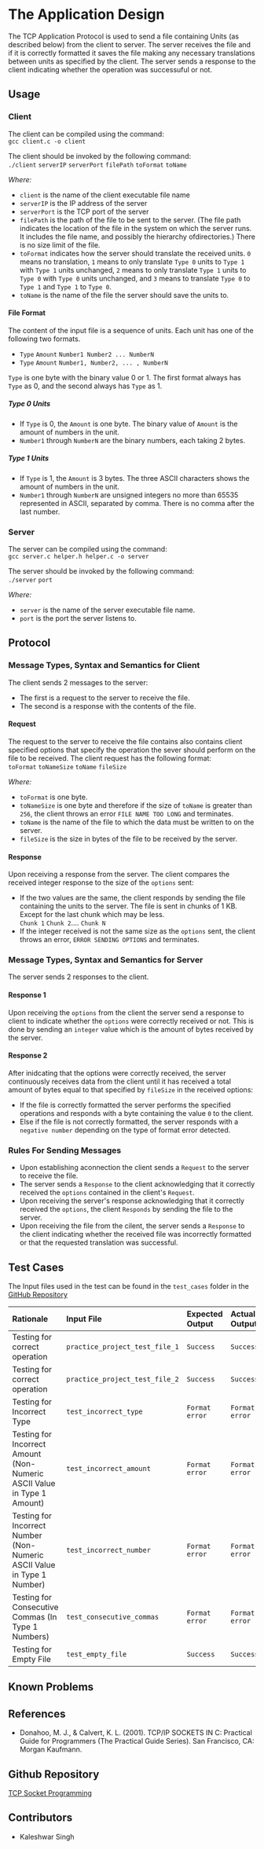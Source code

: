 # The Application Design #
The TCP Application Protocol is used to send a file containing Units (as described below) from the client to server. The server receives the file and if it is correctly formatted it saves the file making any necessary translations between units as specified by the client. The server sends a response to the client indicating whether the operation was successuful or not.

## Usage ##

### Client ###
The client can be compiled using the command:  
```gcc client.c -o client```  

The client should be invoked by the following command:  
```./client``` ```serverIP``` ```serverPort``` ```filePath``` ```toFormat``` ```toName```  

*Where:*
+ ```client``` is the name of the client executable file name
+ ```serverIP``` is the IP address of the server
+ ```serverPort``` is the TCP port of the server
+ ```filePath``` is the path of the file to be sent to the server. (The file path indicates the location of the file in the system on which the server runs. It includes the file name, and possibly the hierarchy ofdirectories.) There is no size limit of the file. 
+ ```toFormat``` indicates how the server should translate the received units. ```0``` means no translation, ```1``` means to only translate ```Type 0``` units to ```Type 1``` with ```Type 1``` units unchanged, ```2``` means to only translate ```Type 1``` units to ```Type 0``` with ```Type 0``` units unchanged, and ```3``` means to translate ```Type 0``` to ```Type 1``` and ```Type 1``` to ```Type 0```. 
+ ```toName``` is the name of the file the server should save the units to.

#### File Format ####
The content of the input file is a sequence of units. Each unit has one of the following two formats.
+ ```Type``` ```Amount``` ```Number1 Number2 ... NumberN```
+ ```Type``` ```Amount``` ```Number1, Number2, ... , NumberN```  

```Type``` is one byte with the binary value 0 or 1. The first format always has ```Type``` as 0, and the second always has ```Type``` as 1.
##### Type 0 Units #####
+ If ```Type``` is 0, the ```Amount``` is one byte. The binary value of ```Amount``` is the amount of numbers in the unit.
+ ```Number1``` through ```NumberN``` are the binary numbers, each taking 2 bytes.
##### Type 1 Units #####
+ If ```Type``` is 1, the ```Amount``` is 3 bytes. The three ASCII characters shows the amount of numbers in the unit. 
+ ```Number1``` through ```NumberN``` are unsigned integers no more than 65535 represented in
ASCII, separated by comma. There is no comma after the last number.

### Server ###
The server can be compiled using the command:  
```gcc server.c helper.h helper.c -o server```  

The server should be invoked by the following command:  
```./server``` ```port```  

*Where:*
+ ```server``` is the name of the server executable file name.
+ ```port``` is the port the server listens to.

## Protocol ##

### Message Types, Syntax and Semantics for Client ###
The client sends 2 messages to the server:
+ The first is a request to the server to receive the file.
+ The second is a response with the contents of the file.

#### Request ####
The request to the server to receive the file contains also contains client specified options that specify the operation the sever should perform on the file to be received. The client request has the following format:  
```toFormat``` ```toNameSize``` ```toName``` ```fileSize```  

*Where:*
+ ```toFormat``` is one byte.
+ ```toNameSize``` is one byte and therefore if the size of ```toName``` is greater than ```256```, the client throws an error ```FILE NAME TOO LONG``` and terminates.
+ ```toName``` is the name of the file to which the data must be written to on the server.
+ ```fileSize``` is the size in bytes of the file to be received by the server.

#### Response ####
Upon receiving a response from the server. The client compares the received integer response to the size of the ```options``` sent:

+ If the two values are the same, the client responds by sending the file containing the units to the server. The file is sent in chunks of 1 KB. Except for the last chunk which may be less.   
	```Chunk 1``` ```Chunk 2```.... ```Chunk N```
+ If the integer received is not the same size as the ```options``` sent, the client throws an error, ```ERROR SENDING OPTIONS``` and terminates.

### Message Types, Syntax and Semantics for Server ###
The server sends 2 responses to the client.

#### Response 1 ####
Upon receiving the ```options``` from the client the server send a response to client to indicate whether the ```options``` were correctly received or not. This is done by sending an ```integer``` value which is the amount of bytes received by the server.

#### Response 2 ####
After inidcating that the options were correctly received, the server continuously receives data from the client until it has received a total amount of bytes equal to that specified by ```fileSize``` in the received options:

+ If the file is correctly formatted the server performs the specified operations and responds with a byte containing the value ```0``` to the client. 
+ Else if the file is not correctly formatted, the server responds with a ```negative number``` depending on the type of format error detected.

### Rules For Sending Messages ###
+ Upon establishing aconnection the client sends a ```Request``` to the server to receive the file.
+ The server sends a ```Response``` to the client acknowledging that it correctly received the ```options``` contained in the client's ```Request```.
+ Upon receiving the server's response acknowledging that it correctly received the ```options```, the client ```Responds``` by sending the file to the server.
+ Upon receiving the file from the cilent, the server sends a ```Response``` to the client indicating whether the received file was incorrectly formatted or that the requested translation was successful.

## Test Cases ##
The Input files used in the test can be found in the ```test_cases``` folder in the [GitHub Repository](https://github.com/ZonalWings/TCPProgramming)  

| Rationale | Input File | Expected Output | Actual Output | Error Observed |
| :------- | :---- | :-------------- | :------------ | :------------- |
| Testing for correct operation | ```practice_project_test_file_1``` | ```Success``` | ```Success``` | None |
| Testing for correct operation | ```practice_project_test_file_2``` | ```Success``` | ```Success``` | None |
| Testing for Incorrect Type | ```test_incorrect_type``` | ```Format error``` | ```Format error``` | None |
| Testing for Incorrect Amount (Non-Numeric ASCII Value in Type 1 Amount) | ```test_incorrect_amount``` | ```Format error``` | ```Format error``` | None |
| Testing for Incorrect Number (Non-Numeric ASCII Value in Type 1 Number) | ```test_incorrect_number``` | ```Format error``` | ```Format error``` | None |
| Testing for Consecutive Commas (In Type 1 Numbers) | ```test_consecutive_commas``` | ```Format error``` | ```Format error``` | None |
| Testing for Empty File | ```test_empty_file``` | ```Success``` | ```Success``` | None |

## Known Problems ##


## References ##
+ Donahoo, M. J., & Calvert, K. L. (2001). TCP/IP SOCKETS IN C: Practical Guide for Programmers (The Practical Guide Series). San Francisco, CA: Morgan Kaufmann.

## Github Repository ##
[TCP Socket Programming](https://github.com/ZonalWings/TCPProgramming)

## Contributors ##
+ Kaleshwar Singh
